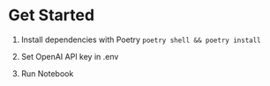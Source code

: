 # Get Started

1. Install dependencies with Poetry
`poetry shell && poetry install`

2. Set OpenAI API key in .env

3. Run Notebook